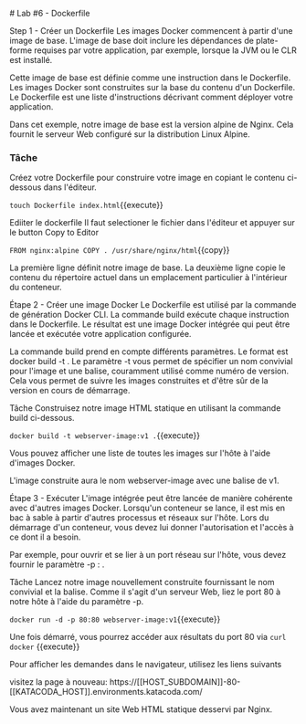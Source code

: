 # Lab #6 - Dockerfile

Step 1 - Créer un Dockerfile
Les images Docker commencent à partir d'une image de base. L'image de base doit inclure les dépendances de plate-forme requises par votre application, par exemple, lorsque la JVM ou le CLR est installé.

Cette image de base est définie comme une instruction dans le Dockerfile. Les images Docker sont construites sur la base du contenu d'un Dockerfile. Le Dockerfile est une liste d'instructions décrivant comment déployer votre application.

Dans cet exemple, notre image de base est la version alpine de Nginx. Cela fournit le serveur Web configuré sur la distribution Linux Alpine.

### Tâche

Créez votre Dockerfile pour construire votre image en copiant le contenu ci-dessous dans l'éditeur.

`touch Dockerfile index.html`{{execute}}

Ediiter le dockerfile
Il faut selectioner le fichier dans l'éditeur et appuyer sur le button Copy to Editor

`FROM nginx:alpine COPY . /usr/share/nginx/html`{{copy}}

La première ligne définit notre image de base. La deuxième ligne copie le contenu du répertoire actuel dans un emplacement particulier à l'intérieur du conteneur.

Étape 2 - Créer une image Docker
Le Dockerfile est utilisé par la commande de génération Docker CLI. La commande build exécute chaque instruction dans le Dockerfile. Le résultat est une image Docker intégrée qui peut être lancée et exécutée votre application configurée.

La commande build prend en compte différents paramètres. Le format est docker build -t <build-directory>. Le paramètre -t vous permet de spécifier un nom convivial pour l'image et une balise, couramment utilisé comme numéro de version. Cela vous permet de suivre les images construites et d'être sûr de la version en cours de démarrage.

Tâche
Construisez notre image HTML statique en utilisant la commande build ci-dessous.

`docker build -t webserver-image:v1 .`{{execute}}

Vous pouvez afficher une liste de toutes les images sur l'hôte à l'aide d'images Docker.

L'image construite aura le nom webserver-image avec une balise de v1.

Étape 3 - Exécuter
L'image intégrée peut être lancée de manière cohérente avec d'autres images Docker. Lorsqu'un conteneur se lance, il est mis en bac à sable à partir d'autres processus et réseaux sur l'hôte. Lors du démarrage d'un conteneur, vous devez lui donner l'autorisation et l'accès à ce dont il a besoin.

Par exemple, pour ouvrir et se lier à un port réseau sur l'hôte, vous devez fournir le paramètre -p <host-port>: <container-port>.

Tâche
Lancez notre image nouvellement construite fournissant le nom convivial et la balise. Comme il s'agit d'un serveur Web, liez le port 80 à notre hôte à l'aide du paramètre -p.

`docker run -d -p 80:80 webserver-image:v1`{{execute}}

Une fois démarré, vous pourrez accéder aux résultats du port 80 via `curl docker` {{execute}}

Pour afficher les demandes dans le navigateur, utilisez les liens suivants

visitez la page à nouveau: https://[[HOST_SUBDOMAIN]]-80-[[KATACODA_HOST]].environments.katacoda.com/

Vous avez maintenant un site Web HTML statique desservi par Nginx.
